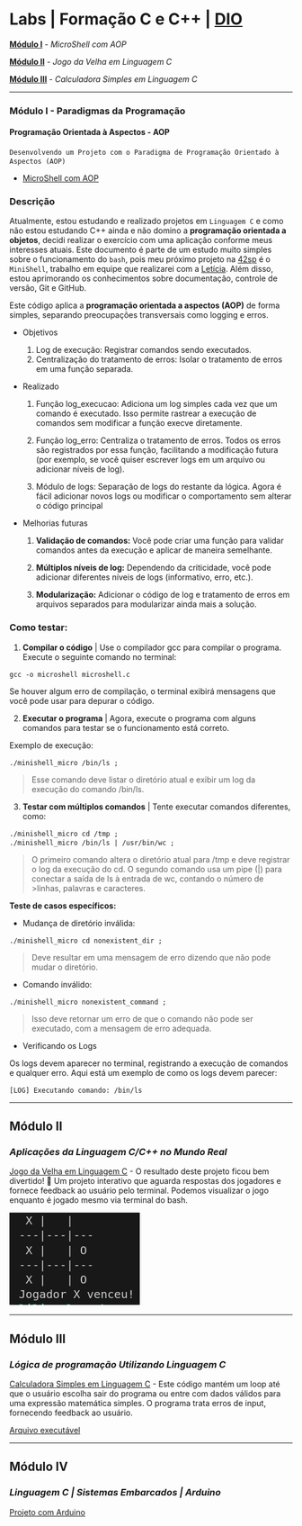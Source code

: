 # Labs | Formação C e C++ | [DIO](https://github.com/digitalinnovationone)

[**Módulo I**](https://github.com/LilianMS/repo-curso-c-cplusplus/blob/main/README.md#m%C3%B3dulo-i---paradigmas-da-programa%C3%A7%C3%A3o) - _MicroShell com AOP_

[**Módulo II**](https://github.com/LilianMS/repo-curso-c-cplusplus/blob/main/README.md#m%C3%B3dulo-ii) - _Jogo da Velha em Linguagem C_

[**Módulo III**](https://github.com/LilianMS/repo-curso-c-cplusplus/blob/main/README.md#m%C3%B3dulo-iii) - _Calculadora Simples em Linguagem C_

<!-- [Módulo IV]() -->

---

### Módulo I - Paradigmas da Programação
#### Programação Orientada à Aspectos - AOP

```
Desenvolvendo um Projeto com o Paradigma de Programação Orientado à Aspectos (AOP)
```
- [MicroShell com AOP](https://github.com/LilianMS/repo-curso-c-cplusplus/blob/main/microshell.c)

### Descrição

Atualmente, estou estudando e realizado projetos em ```Linguagem C``` e como não estou estudando C++ ainda e não domino a **programação orientada a objetos**, decidi realizar o exercício com uma aplicação conforme meus interesses atuais. Este documento é parte de um estudo muito simples sobre o funcionamento do ```bash```, pois meu próximo projeto na [42sp](https://github.com/42sp) é o ```MiniShell```, trabalho em equipe que realizarei com a [Letícia](https://github.com/lesampietro). Além disso, estou aprimorando os conhecimentos sobre documentação, controle de versão, Git e GitHub.

Este código aplica a **programação orientada a aspectos (AOP)** de forma simples, separando preocupações transversais como logging e erros.

- Objetivos

    1. Log de execução: Registrar comandos sendo executados.
    2. Centralização do tratamento de erros: Isolar o tratamento de erros em uma função separada.

- Realizado

    1. Função log_execucao:
        Adiciona um log simples cada vez que um comando é executado. Isso permite rastrear a execução de comandos sem modificar a função execve diretamente.

    2. Função log_erro:
        Centraliza o tratamento de erros. Todos os erros são registrados por essa função, facilitando a modificação futura (por exemplo, se você quiser escrever logs em um arquivo ou adicionar níveis de log).

    3. Módulo de logs:
        Separação de logs do restante da lógica. Agora é fácil adicionar novos logs ou modificar o comportamento sem alterar o código principal

- Melhorias futuras

    1. **Validação de comandos:** Você pode criar uma função para validar comandos antes da execução e aplicar de maneira semelhante.

    2. **Múltiplos níveis de log:** Dependendo da criticidade, você pode adicionar diferentes níveis de logs (informativo, erro, etc.).

    3. **Modularização:** Adicionar o código de log e tratamento de erros em arquivos separados para modularizar ainda mais a solução.

### Como testar:

1. **Compilar o código** | Use o compilador gcc para compilar o programa. Execute o seguinte comando no terminal:

```
gcc -o microshell microshell.c
```

Se houver algum erro de compilação, o terminal exibirá mensagens que você pode usar para depurar o código.

2. **Executar o programa** | Agora, execute o programa com alguns comandos para testar se o funcionamento está correto.

Exemplo de execução:

```
./minishell_micro /bin/ls ;
```

>Esse comando deve listar o diretório atual e exibir um log da execução do comando /bin/ls.

3. **Testar com múltiplos comandos** | Tente executar comandos diferentes, como:

```
./minishell_micro cd /tmp ;
./minishell_micro /bin/ls | /usr/bin/wc ;
```

>O primeiro comando altera o diretório atual para /tmp e deve registrar o log da execução do cd.
>O segundo comando usa um pipe (|) para conectar a saída de ls à entrada de wc, contando o número de >linhas, palavras e caracteres.

**Teste de casos específicos:**

- Mudança de diretório inválida:

```
./minishell_micro cd nonexistent_dir ;
```

>Deve resultar em uma mensagem de erro dizendo que não pode mudar o diretório.

- Comando inválido:

```
./minishell_micro nonexistent_command ;
```

>Isso deve retornar um erro de que o comando não pode ser executado, com a mensagem de erro adequada.

- Verificando os Logs

Os logs devem aparecer no terminal, registrando a execução de comandos e qualquer erro. Aqui está um exemplo de como os logs devem parecer:

```
[LOG] Executando comando: /bin/ls
```


----


## Módulo II

### _Aplicações da Linguagem C/C++ no Mundo Real_

[Jogo da Velha em Linguagem C](jogo-da-velha.c) - O resultado deste projeto ficou bem divertido! 🎉 
Um projeto interativo que aguarda respostas dos jogadores e fornece feedback ao usuário pelo terminal.
Podemos visualizar o jogo enquanto é jogado mesmo via terminal do bash.

[![Jogo da Velha](image/jogo-da-velha-em-c.png)](jogo-da-velha.c)


---


## Módulo III

### _Lógica de programação Utilizando Linguagem C_

[Calculadora Simples em Linguagem C](calculadora-simples.c) - Este código mantém um loop até que o usuário escolha sair do programa ou entre com dados válidos para uma expressão matemática simples.
O programa trata erros de input, fornecendo feedback ao usuário.  

[Arquivo executável](calculadora)

---

## Módulo IV

### _Linguagem C | Sistemas Embarcados | Arduino_

[Projeto com Arduino](projeto-arduino.md) 


